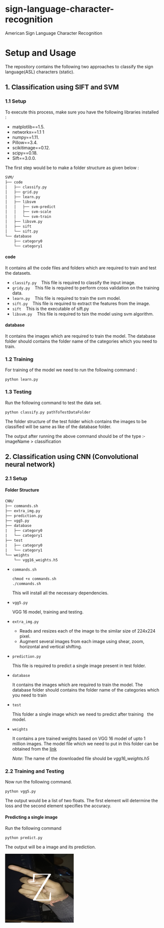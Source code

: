 # sign-language-character-recognition
American Sign Language Character Recognition

# Setup and Usage
The repository contains the following two approaches to classify the sign language(ASL) characters (static).

## 1. Classification using SIFT and SVM
### 1.1 Setup 
To execute this process, make sure you have the following libraries installed :­
- matplotlib==1.5.
- networkx==1.1 1 
- numpy==1.11.
- Pillow==3.4.
- scikit­image==0.12.
- scipy==0.18.
- Sift==3.0.0.

The first step would be to make a folder structure as given below :­

```
SVM/
├── code
│   ├── classify.py
│   ├── grid.py
│   ├── learn.py
│   ├── libsvm
│   │   ├── svm-predict
│   │   ├── svm-scale
│   │   └── svm-train
│   ├── libsvm.py
│   ├── sift
│   └── sift.py
└── database
    ├── category0
    └── category1
```

#### code 

It contains all the code files and folders which are required to train and test the datasets.
  - `classify.py`   ­ 
    This file is required to classify the input image.
  - `gridy.py`   ­ 
    This file is required to perform cross validation on the training data.
  - `learn.py`   ­ 
    This file is required to train the svm model.
  - `sift.py`   ­ 
    This file is required to extract the features from the image.
  - `sift`   ­ 
    This is the executable of sift.py
  - `libsvm.py`   ­ 
    This file is required to tsin the model using svm algorithm.

#### database

It contains the images which are required to train the model. The database
folder should contains the folder name of the categories which you need to train. 

### 1.2 Training

For training of the model we need to run the following command :­
```
python learn.py
```

### 1.3 Testing

Run the following command to test the data set.
```
python classify.py pathToTestDataFolder
```

The folder structure of the test folder which contains the images to be classified will be same as like of the database folder.

The output after running the above command should be of the type :­
imageName ­­­­­> classification

## 2. Classification using CNN (Convolutional neural network)

### 2.1 Setup

#### Folder Structure
```
CNN/
├── commands.sh
├── extra_img.py
├── prediction.py
├── vgg5.py
├── database
|   ├── category0
|   └── category1
├── test
|   ├── category0
|   └── category1
└── weights
    └── vgg16_weights.h5

```

- `commands.sh`

    ```
    chmod +x commands.sh
    ./commands.sh
    ```
        
    This will install all the necessary dependencies.

- `vgg5.py` 
  
    VGG 16 model, training and testing.

- `extra_img.py` 
  
  - Reads and resizes each of the image to the similar size of 224x224  pixel.
  - Augment several images from each image using shear, zoom, horizontal and   vertical shifting.

- `prediction.py`   ­ 

  This file is required to predict a single image present in test folder.

- `database` 
  
  It contains the images which are required to train the model. The
  database folder should contains the folder name of the categories which you need to train

- `test` 
  
  This folder a single image which we need to predict after training
  the model.


- `weights`   ­
  
  It contains a pre trained weights based on VGG 16 model of upto 1 million images. The model file which we need to put in this folder can be obtained from the [link](https://drive.google.com/file/d/0Bz7KyqmuGsilT0J5dmRCM0ROVHc/view?usp=sharing)
  
  *Note*: The name of the downloaded file should be *vgg16_weights.h5*


### 2.2 Training and Testing
Now run the following command.
```
python vgg5.py
```

The output would be a list of two floats. The first element will determine the loss and the second element specifies the accuracy.

#### Predicting a single image
Run the following command
```
python predict.py
```
The output will be a image and its prediction.

![](CNN/Example%20Predictions/2.png)

